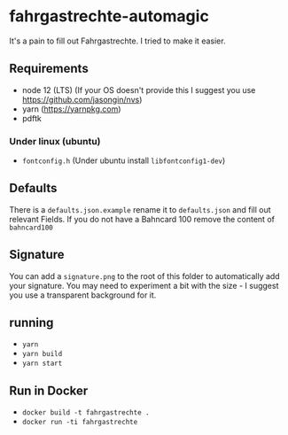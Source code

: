 # fahrgastrechte-automagic

It's a pain to fill out Fahrgastrechte. I tried to make it easier.

## Requirements

- node 12 (LTS) (If your OS doesn't provide this I suggest you use https://github.com/jasongin/nvs)
- yarn (https://yarnpkg.com)
- pdftk

### Under linux (ubuntu)

- `fontconfig.h` (Under ubuntu install `libfontconfig1-dev`)

## Defaults

There is a `defaults.json.example` rename it to `defaults.json` and fill out relevant Fields.
If you do not have a Bahncard 100 remove the content of `bahncard100`

## Signature

You can add a `signature.png` to the root of this folder to automatically add your signature.
You may need to experiment a bit with the size - I suggest you use a transparent background for it.

## running

- `yarn`
- `yarn build`
- `yarn start`

## Run in Docker
- `docker build -t fahrgastrechte .`
- `docker run -ti fahrgastrechte`
